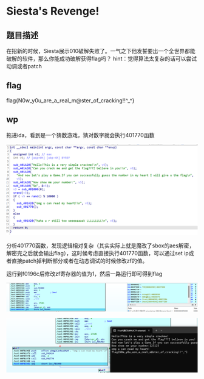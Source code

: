 # Siesta's Revenge!

## 题目描述

在招新的时候，Siesta展示010破解失败了。一气之下他发誓要出一个全世界都能破解的软件，那么你能成功破解获得flag吗？
hint：觉得算法太复杂的话可以尝试动调或者patch

## flag

flag{N0w_y0u_are_a_real_m@ster_of_cracking!!^_^}

## wp

拖进ida，看到是一个猜数游戏，猜对数字就会执行401770函数

![1728957673221](image/README/1728957673221.png)

分析401770函数，发现逻辑相对复杂（其实实际上就是魔改了sbox的aes解密，解密完之后就会输出flag），这时候考虑直接执行401770函数，可以通过set ip或者直接patch掉判断部分或者在动态调试的时候修改zf的值。

运行到f0196c后修改zf寄存器的值为1，然后一路运行即可得到flag

![1728958152119](image/README/1728958152119.png)

![1728958266668](image/README/1728958266668.png)
